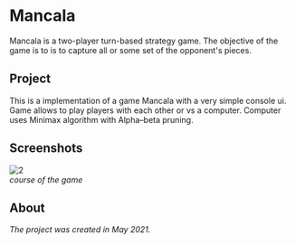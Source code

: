 # Mancala
Mancala is a two-player turn-based strategy game. The objective of the game is to is to capture all or some set of the opponent's pieces.

## Project
This is a implementation of a game Mancala with a very simple console ui. Game allows to play players with each other or vs a computer. Computer uses Minimax algorithm with Alpha–beta pruning.

## Screenshots
![2](https://github.com/user-attachments/assets/907ed7cd-dce9-452e-bd99-d88a0a6c53eb)  
*course of the game*

## About
*The project was created in May 2021.*
